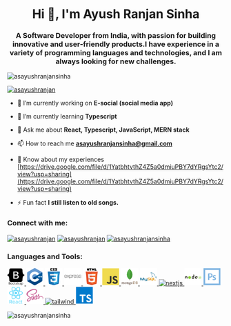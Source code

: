 <h1 align="center">Hi 👋, I'm Ayush Ranjan Sinha</h1>
<h3 align="center">A Software Developer from India, with passion for building innovative and user-friendly products.I have experience in a variety of programming languages and technologies, and I am always looking for new challenges.</h3>

<p align="left"> <img src="https://komarev.com/ghpvc/?username=asayushranjansinha&label=Profile%20views&color=0e75b6&style=flat" alt="asayushranjansinha" /> </p>

<p align="left"> <a href="https://twitter.com/asayushranjan" target="blank"><img src="https://img.shields.io/twitter/follow/asayushranjan?logo=twitter&style=for-the-badge" alt="asayushranjan" /></a> </p>

- 🔭 I’m currently working on **E-social (social media app)**

- 🌱 I’m currently learning **Typescript**

- 💬 Ask me about **React, Typescript, JavaScript, MERN stack**

- 📫 How to reach me **asayushranjansinha@gmail.com**

- 📄 Know about my experiences [https://drive.google.com/file/d/1YatbhtvthZ4Z5a0dmiuPBY7dYRgsYtc2/view?usp=sharing](https://drive.google.com/file/d/1YatbhtvthZ4Z5a0dmiuPBY7dYRgsYtc2/view?usp=sharing)

- ⚡ Fun fact **I still listen to old songs.**

<h3 align="left">Connect with me:</h3>
<p align="left">
<a href="https://twitter.com/asayushranjan" target="blank"><img align="center" src="https://raw.githubusercontent.com/rahuldkjain/github-profile-readme-generator/master/src/images/icons/Social/twitter.svg" alt="asayushranjan" height="30" width="40" /></a>
<a href="https://linkedin.com/in/asayushranjan" target="blank"><img align="center" src="https://raw.githubusercontent.com/rahuldkjain/github-profile-readme-generator/master/src/images/icons/Social/linked-in-alt.svg" alt="asayushranjan" height="30" width="40" /></a>
<a href="https://www.leetcode.com/asayushranjansinha" target="blank"><img align="center" src="https://raw.githubusercontent.com/rahuldkjain/github-profile-readme-generator/master/src/images/icons/Social/leet-code.svg" alt="asayushranjansinha" height="30" width="40" /></a>
</p>

<h3 align="left">Languages and Tools:</h3>
<p align="left"> <a href="https://getbootstrap.com" target="_blank" rel="noreferrer"> <img src="https://raw.githubusercontent.com/devicons/devicon/master/icons/bootstrap/bootstrap-plain-wordmark.svg" alt="bootstrap" width="40" height="40"/> </a> <a href="https://www.w3schools.com/cpp/" target="_blank" rel="noreferrer"> <img src="https://raw.githubusercontent.com/devicons/devicon/master/icons/cplusplus/cplusplus-original.svg" alt="cplusplus" width="40" height="40"/> </a> <a href="https://www.w3schools.com/css/" target="_blank" rel="noreferrer"> <img src="https://raw.githubusercontent.com/devicons/devicon/master/icons/css3/css3-original-wordmark.svg" alt="css3" width="40" height="40"/> </a> <a href="https://expressjs.com" target="_blank" rel="noreferrer"> <img src="https://raw.githubusercontent.com/devicons/devicon/master/icons/express/express-original-wordmark.svg" alt="express" width="40" height="40"/> </a> <a href="https://www.w3.org/html/" target="_blank" rel="noreferrer"> <img src="https://raw.githubusercontent.com/devicons/devicon/master/icons/html5/html5-original-wordmark.svg" alt="html5" width="40" height="40"/> </a> <a href="https://developer.mozilla.org/en-US/docs/Web/JavaScript" target="_blank" rel="noreferrer"> <img src="https://raw.githubusercontent.com/devicons/devicon/master/icons/javascript/javascript-original.svg" alt="javascript" width="40" height="40"/> </a> <a href="https://www.mongodb.com/" target="_blank" rel="noreferrer"> <img src="https://raw.githubusercontent.com/devicons/devicon/master/icons/mongodb/mongodb-original-wordmark.svg" alt="mongodb" width="40" height="40"/> </a> <a href="https://www.mysql.com/" target="_blank" rel="noreferrer"> <img src="https://raw.githubusercontent.com/devicons/devicon/master/icons/mysql/mysql-original-wordmark.svg" alt="mysql" width="40" height="40"/> </a> <a href="https://nextjs.org/" target="_blank" rel="noreferrer"> <img src="https://cdn.worldvectorlogo.com/logos/nextjs-2.svg" alt="nextjs" width="40" height="40"/> </a> <a href="https://nodejs.org" target="_blank" rel="noreferrer"> <img src="https://raw.githubusercontent.com/devicons/devicon/master/icons/nodejs/nodejs-original-wordmark.svg" alt="nodejs" width="40" height="40"/> </a> <a href="https://www.photoshop.com/en" target="_blank" rel="noreferrer"> <img src="https://raw.githubusercontent.com/devicons/devicon/master/icons/photoshop/photoshop-line.svg" alt="photoshop" width="40" height="40"/> </a> <a href="https://reactjs.org/" target="_blank" rel="noreferrer"> <img src="https://raw.githubusercontent.com/devicons/devicon/master/icons/react/react-original-wordmark.svg" alt="react" width="40" height="40"/> </a> <a href="https://sass-lang.com" target="_blank" rel="noreferrer"> <img src="https://raw.githubusercontent.com/devicons/devicon/master/icons/sass/sass-original.svg" alt="sass" width="40" height="40"/> </a> <a href="https://tailwindcss.com/" target="_blank" rel="noreferrer"> <img src="https://www.vectorlogo.zone/logos/tailwindcss/tailwindcss-icon.svg" alt="tailwind" width="40" height="40"/> </a> <a href="https://www.typescriptlang.org/" target="_blank" rel="noreferrer"> <img src="https://raw.githubusercontent.com/devicons/devicon/master/icons/typescript/typescript-original.svg" alt="typescript" width="40" height="40"/> </a> </p>

<p><img align="center" src="https://github-readme-stats.vercel.app/api/top-langs?username=asayushranjansinha&show_icons=true&locale=en&layout=compact" alt="asayushranjansinha" /></p>
